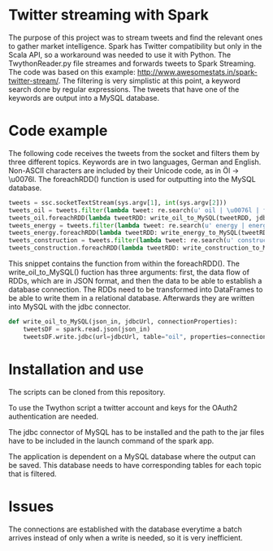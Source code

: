 # Twitter streaming with Spark

The purpose of this project was to stream tweets and find the relevant ones to gather market intelligence. Spark has Twitter compatibility but only in the Scala API, so a workaround was needed to use it with Python. The TwythonReader.py file streames and forwards tweets to Spark Streaming. The code was based on this example: http://www.awesomestats.in/spark-twitter-stream/. The filtering is very simplistic at this point, a keyword search done by regular expressions. The tweets that have one of the keywords are output into a MySQL database.

# Code example

The following code receives the tweets from the socket and filters them by three different topics. Keywords are in two languages, German and English. Non-ASCII characters are included by their Unicode code, as in Öl -> \u0076l. The foreachRDD() function is used for outputting into the MySQL database. 

```python
tweets = ssc.socketTextStream(sys.argv[1], int(sys.argv[2]))
tweets_oil = tweets.filter(lambda tweet: re.search(u' oil | \u0076l | fuel+ ', tweet))
tweets_oil.foreachRDD(lambda tweetRDD: write_oil_to_MySQL(tweetRDD, jdbcUrl, connProps))
tweets_energy = tweets.filter(lambda tweet: re.search(u' energy | energie | fuel+ ', tweet))
tweets_energy.foreachRDD(lambda tweetRDD: write_energy_to_MySQL(tweetRDD, jdbcUrl, connProps))
tweets_construction = tweets.filter(lambda tweet: re.search(u' construction | Konstruktion | building+ | Bau', tweet))
tweets_construction.foreachRDD(lambda tweetRDD: write_construction_to_MySQL(tweetRDD, jdbcUrl, connProps))
```
This snippet contains the function from within the foreachRDD(). The write_oil_to_MySQL() fuction has three arguments: first, the data flow of RDDs, which are in JSON format, and then the data to be able to establish a database connection. The RDDs need to be transformed into DataFrames to be able to write them in a relational database. Afterwards they are written into MySQL with the jdbc connector.

```python
def write_oil_to_MySQL(json_in, jdbcUrl, connectionProperties):
    tweetsDF = spark.read.json(json_in)
    tweetsDF.write.jdbc(url=jdbcUrl, table="oil", properties=connectionProperties, mode="append")
```
# Installation and use

The scripts can be cloned from this repository.

To use the Twython script a twitter account and keys for the OAuth2 authentication are needed.

The jdbc connector of MySQL has to be installed and the path to the jar files have to be included in the launch command of the spark app.

The application is dependent on a MySQL database where the output can be saved. This database needs to have corresponding tables for each topic that is filtered. 

# Issues

The connections are established with the database everytime a batch arrives instead of only when a write is needed, so it is very inefficient.  
